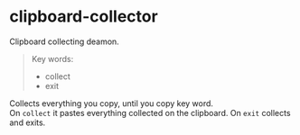 # clipboard-collector
Clipboard collecting deamon.  
> Key words:  
> - collect  
> - exit  

Collects everything you copy, until you copy key word.  
On `collect` it pastes everything collected on the clipboard.
On `exit` collects and exits.